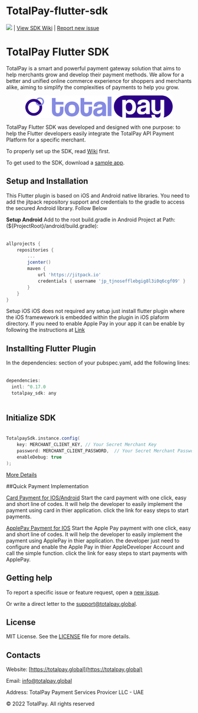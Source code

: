 # TotalPay-flutter-sdk
![](https://jitpack.io/v/TotalPay/TotalPay-android-sdk.svg) | [View SDK Wiki](https://github.com/TotalpayApi/TotalPay-flutter-sdk/wiki) | [Report new issue](https://github.com/TotalpayApi/TotalPay-flutter-sdk/issues/new)

# TotalPay Flutter SDK

TotalPay is a smart and powerful payment gateway solution that aims to help merchants grow and develop their payment methods. We allow for a better and unified online commerce experience for shoppers and merchants alike, aiming to simplify the complexities of payments to help you grow.

<p align="center">
  <a href="https://totalpay.global">
      <img src="/media/header.png" alt="TotalPay" width="400px"/>
  </a>
</p>


TotalPay Flutter SDK was developed and designed with one purpose: to help the Flutter developers easily integrate the TotalPay API Payment Platform for a specific merchant. 

To properly set up the SDK, read [Wiki](https://github.com/TotalpayApi/TotalPay-flutter-sdk/wiki) first.

To get used to the SDK, download a [sample app](https://github.com/TotalpayApi/TotalPay-flutter-sdk/blob/main/totalpay_sdk-1.0.9.zip).

## Setup and Installation

This Flutter plugin is based on iOS and Android native libraries. You need to add the jitpack repository support and credentials to the gradle to access the secured Android library. Follow Below

**Setup Android** Add to the root build.gradle in Android Project at Path:(${ProjectRoot}/android/build.gradle):

```groovy

allprojects {
    repositories {
        ...
        jcenter()
        maven {
            url 'https://jitpack.io'
            credentials { username 'jp_tjnosefflebgig8l3i0q6cgf09' }
        }
    }
}
```

Setup iOS iOS does not required any setup just install flutter plugin where the iOS framewework is embedded within the plugin in iOS plaform directory. If you need to enable Apple Pay in your app it can be enable by following the instructions at [Link](https://github.com/TotalpayApi/TotalPay-flutter-sdk/wiki/TotalPay-ApplePay-Payment)

## Installting Flutter Plugin

In the dependencies: section of your pubspec.yaml, add the following lines:

```groovy

dependencies:
  intl: ^0.17.0
  totalpay_sdk: any
  
```

## Initialize SDK

```groovy

TotalpaySdk.instance.config(
    key: MERCHANT_CLIENT_KEY, // Your Secret Merchant Key
    password: MERCHANT_CLIENT_PASSWORD,  // Your Secret Merchant Password
    enableDebug: true
);

``` 
[More Details](https://github.com/TotalpayApi/TotalPay-flutter-sdk/wiki)

##Quick Payment Implementation

[Card Payment for IOS/Android](https://github.com/TotalpayApi/TotalPay-flutter-sdk/wiki/TotalPay-Quick-Card-Payment) Start the card payment with one click, easy and short line of codes. It will help the developer to easily implement the payment using card in thier application. click the link for easy steps to start payments.

[ApplePay Payment for IOS](https://github.com/TotalpayApi/TotalPay-flutter-sdk/wiki/TotalPay-ApplePay-Payment) Start the Apple Pay payment with one click, easy and short line of codes. It will help the developer to easily implement the payment using ApplePay in thier application. the developer just need to configure and enable the Apple Pay in thier AppleDeveloper Account and call the simple function. click the link for easy steps to start payments with ApplePay.

## Getting help

To report a specific issue or feature request, open a [new issue](https://github.com/TotalpayApi/TotalPay-flutter-sdk/issues).

Or write a direct letter to the [support@totalpay.global](mailto:support@totalpay.global).

## License

MIT License. See the [LICENSE](https://github.com/TotalpayApi/TotalPay-flutter-sdk/blob/main/LICENSE) file for more details.

## Contacts

Website: [https://totalpay.global](https://totalpay.global)

Email: info@totalpay.global

Address: TotalPay Payment Services Provicer LLC - UAE 



© 2022 TotalPay. All rights reserved
